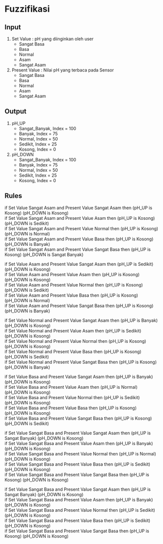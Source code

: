# Fuzzifikasi
## Input
1. Set Value : pH yang diinginkan oleh user
	- Sangat Basa
	- Basa
	- Normal
	- Asam
	- Sangat Asam
2. Present Value : Nilai pH yang terbaca pada Sensor
	- Sangat Basa
	- Basa
	- Normal
	- Asam
	- Sangat Asam

## Output
1. pH_UP
	- Sangat_Banyak,	Index = 100
	- Banyak,		Index = 75
	- Normal,		Index = 50
	- Sedikit,	Index = 25
	- Kosong,		Index = 0
2. pH_DOWN
	- Sangat_Banyak,	Index = 100
	- Banyak,		Index = 75
	- Normal,		Index = 50
	- Sedikit,	Index = 25
	- Kosong,		Index = 0

## Rules
if Set Value Sangat Asam and Present Value Sangat Asam then (pH_UP is Kosong) (pH_DOWN is Kosong)\
if Set Value Sangat Asam and Present Value Asam then (pH_UP is Kosong) (pH_DOWN is Sedikit)\
if Set Value Sangat Asam and Present Value Normal then (pH_UP is Kosong) (pH_DOWN is Normal)\
if Set Value Sangat Asam and Present Value Basa then (pH_UP is Kosong) (pH_DOWN is Banyak)\
if Set Value Sangat Asam and Present Value Sangat Basa then (pH_UP is Kosong) (pH_DOWN is Sangat Banyak)

if Set Value Asam and Present Value Sangat Asam then (pH_UP is Sedikit) (pH_DOWN is Kosong)\
if Set Value Asam and Present Value Asam then (pH_UP is Kosong) (pH_DOWN is Kosong)\
if Set Value Asam and Present Value Normal then (pH_UP is Kosong) (pH_DOWN is Sedikit)\
if Set Value Asam and Present Value Basa then (pH_UP is Kosong) (pH_DOWN is Normal)\
if Set Value Asam and Present Value Sangat Basa then (pH_UP is Kosong) (pH_DOWN is Banyak)

if Set Value Normal and Present Value Sangat Asam then (pH_UP is Banyak) (pH_DOWN is Kosong)\
if Set Value Normal and Present Value Asam then (pH_UP is Sedikit) (pH_DOWN is Kosong)\
if Set Value Normal and Present Value Normal then (pH_UP is Kosong) (pH_DOWN is Kosong)\
if Set Value Normal and Present Value Basa then (pH_UP is Kosong) (pH_DOWN is Sedikit)\
if Set Value Normal and Present Value Sangat Basa then (pH_UP is Kosong) (pH_DOWN is Banyak)

if Set Value Basa and Present Value Sangat Asam then (pH_UP is Banyak) (pH_DOWN is Kosong)\
if Set Value Basa and Present Value Asam then (pH_UP is Normal) (pH_DOWN is Kosong)\
if Set Value Basa and Present Value Normal then (pH_UP is Sedikit) (pH_DOWN is Kosong)\
if Set Value Basa and Present Value Basa then (pH_UP is Kosong) (pH_DOWN is Kosong)\
if Set Value Basa and Present Value Sangat Basa then (pH_UP is Kosong) (pH_DOWN is Sedikit)

if Set Value Sangat Basa and Present Value Sangat Asam then (pH_UP is Sangat Banyak) (pH_DOWN is Kosong)\
if Set Value Sangat Basa and Present Value Asam then (pH_UP is Banyak) (pH_DOWN is Kosong)\
if Set Value Sangat Basa and Present Value Normal then (pH_UP is Normal) (pH_DOWN is Kosong)\
if Set Value Sangat Basa and Present Value Basa then (pH_UP is Sedikit) (pH_DOWN is Kosong)\
if Set Value Sangat Basa and Present Value Sangat Basa then (pH_UP is Kosong) (pH_DOWN is Kosong)

if Set Value Sangat Basa and Present Value Sangat Asam then (pH_UP is Sangat Banyak) (pH_DOWN is Kosong)\
if Set Value Sangat Basa and Present Value Asam then (pH_UP is Banyak) (pH_DOWN is Kosong)\
if Set Value Sangat Basa and Present Value Normal then (pH_UP is Sedikit) (pH_DOWN is Kosong)\
if Set Value Sangat Basa and Present Value Basa then (pH_UP is Sedikit) (pH_DOWN is Kosong)\
if Set Value Sangat Basa and Present Value Sangat Basa then (pH_UP is Kosong) (pH_DOWN is Kosong)
